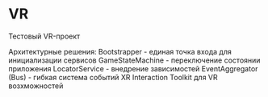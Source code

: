 # VR
Тестовый VR-проект

Архитектурные решения:
Bootstrapper - единая точка входа для инициализации сервисов
GameStateMachine - переключение состоянии приложения
LocatorService - внедрение зависимостей
EventAggregator (Bus) - гибкая система событий
XR Interaction Toolkit для VR возхможностей 



